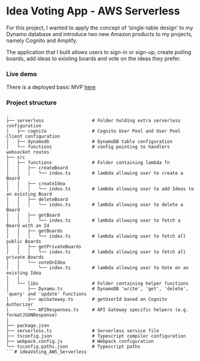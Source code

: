 # Idea Voting App - AWS Serverless

For this project, I wanted to apply the concept of ‘single-table design’ to my Dynamo database and introduce two new Amazon products to my projects, namely Cognito and Amplify.

The application that I built allows users to sign-in or sign-up, create polling boards, add ideas to existing boards and vote on the ideas they prefer.

### Live demo

There is a deployed basic MVP [here](https://timely-boba-d84bb0.netlify.app/)

### Project structure
```
.
├── serverless                  # Folder holding extra serverless configuration
│   ├── cognito                 # Cognito User Pool and User Pool Client configuration 
│   ├── dynamodb                # DynamoDB table configuration 
│   └── functions               # config pointing to handlers websocket routes 
├── src
│   ├── functions               # Folder containing lambda fn 
│   │   ├── createBoard
│   │   │   └── index.ts        # lambda allowing user to create a Board
│   │   ├── createIdea
│   │   │   └── index.ts        # lambda allowing user to add Ideas to an existing Board
│   │   ├── deleteBoard
│   │   │   └── index.ts        # lambda allowing user to delete a Board
│   │   ├── getBoard
│   │   │   └── index.ts        # lambda allowing user to fetch a Board with an Id
│   │   ├── getBoards
│   │   │   └── index.ts        # lambda allowing user to fetch all public Boards
│   │   ├── getPrivateBoards
│   │   │   └── index.ts        # lambda allowing user to fetch all private Boards
│   │   └── voteOnIdea
│   │       └── index.ts        # lambda allowing user to Vote on an existing Idea 
│   │
│   └── libs                    # Folder containing helper functions
│       ├── Dynamo.ts           # DynamoDB 'write', 'get', 'delete', 'query' and 'update' functions
│       ├── apiGateway.ts       # getUserId based on Cognito Authorizer
│       └── APIResponses.ts     # API Gateway specific helpers (e.g. formatJSONResponse)
│
├── package.json
├── serverless.ts               # Serverless service file
├── tsconfig.json               # Typescript compiler configuration
├── webpack.config.js           # Webpack configuration
└── tsconfig.paths.json         # Typescript paths
```# ideaVoting_AWS_Serverless
